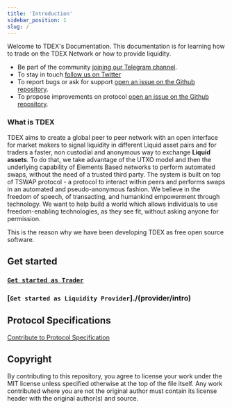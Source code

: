 ```yaml
---
title: 'Introduction'
sidebar_position: 1
slug: /
---
```



Welcome to TDEX's Documentation. This documentation is for learning how to trade on the TDEX Network or how to provide liquidity.

- Be part of the community [joining our Telegram channel](https://t.me/tdexnetwork).
- To stay in touch [follow us on Twitter](https://twitter.com/tdexnetwork)
- To report bugs or ask for support [open an issue on the Github repository](https://github.com/tdex-network/support/issues/new).
- To propose improvements on protocol [open an issue on the Github repository](https://github.com/tdex-network/tips/issues/new).


### What is TDEX

TDEX aims to create a global peer to peer network with an open interface for market makers to signal liquidity in different Liquid asset pairs and for traders a faster, non ­custodial and anonymous way to exchange **Liquid assets**.
To do that, we take advantage of the UTXO model and then the underlying capability of Elements Based networks to perform automated swaps, without the need of a trusted third party.
The system is built on top of TSWAP protocol - a protocol to interact within peers and performs swaps in an automated and pseudo-anonymous fashion. 
We believe in the freedom of speech, of transacting, and humankind empowerment through technology. We want to help build a world which allows individuals to use freedom-enabling technologies, as they see fit, without asking anyone for permission. 

This is the reason why we have been developing TDEX as free open source software.


## Get started

###  [`Get started as Trader`](./trader/intro)
###  [`Get started as Liquidity Provider`]./(provider/intro)


## Protocol Specifications

[Contribute to Protocol Specification](https://github.com/tdex-network/tdex-specs)


## Copyright

By contributing to this repository, you agree to license your work under the MIT license unless specified otherwise at the top of the file itself. Any work contributed where you are not the original author must contain its license header with the original author(s) and source.

